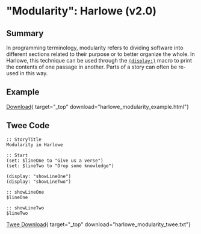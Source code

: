 # "Modularity": Harlowe (v2.0)

## Summary

In programming terminology, modularity refers to dividing software into different sections related to their purpose or to better organize the whole. In Harlowe, this technique can be used through the [`(display:)`](https://twine2.neocities.org/#macro_display) macro to print the contents of one passage in another. Parts of a story can often be re-used in this way.

## Example

[Download](harlowe_modularity_example.html){ target="_top" download="harlowe_modularity_example.html"}

## Twee Code

```twee
:: StoryTitle
Modularity in Harlowe

:: Start
(set: $lineOne to "Give us a verse")
(set: $lineTwo to "Drop some knowledge")

(display: "showLineOne")
(display: "showLineTwo")

:: showLineOne
$lineOne

:: showLineTwo
$lineTwo
```

[Twee Download](harlowe_modularity_twee.txt){ target="_top" download="harlowe_modularity_twee.txt"}

